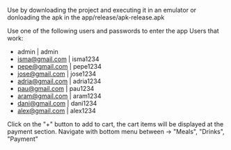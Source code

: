 Use by downloading the project and executing it in an emulator or donloading the apk in the app/release/apk-release.apk

Use one of the following users and passwords to enter the app
Users that work:
  - admin  |  admin
  - isma@gmail.com   |  isma1234
  - pepe@gmail.com   |  pepe1234
  - jose@gmail.com   |  jose1234
  - adria@gmail.com  |  adria1234
  - pau@gmail.com    |  pau1234
  - aram@gmail.com   |  aram1234
  - dani@gmail.com   |  dani1234
  - alex@gmail.com   |  alex1234

Click on the "+" button to add to cart, the cart items will be displayed at the payment section.
Navigate with bottom menu between -> "Meals", "Drinks", "Payment"
